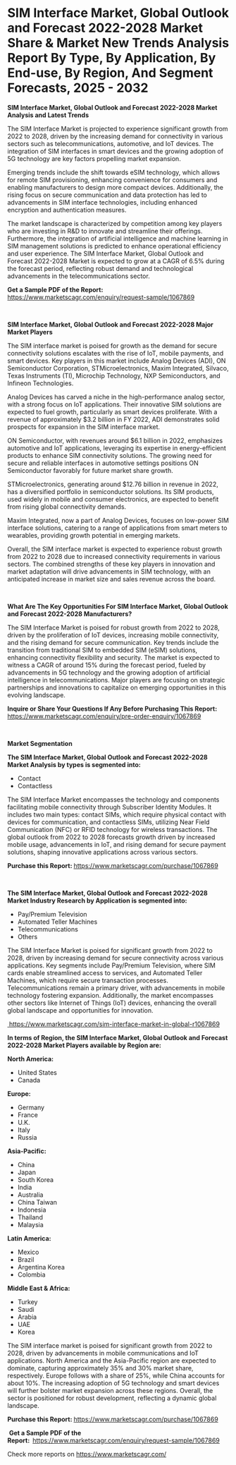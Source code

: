 <p><h1>SIM Interface Market, Global Outlook and Forecast 2022-2028 Market Share & Market New Trends Analysis Report By Type, By Application, By End-use, By Region, And Segment Forecasts, 2025 - 2032</h1></p><p><strong>SIM Interface Market, Global Outlook and Forecast 2022-2028 Market Analysis and Latest Trends</strong></p>
<p><p>The SIM Interface Market is projected to experience significant growth from 2022 to 2028, driven by the increasing demand for connectivity in various sectors such as telecommunications, automotive, and IoT devices. The integration of SIM interfaces in smart devices and the growing adoption of 5G technology are key factors propelling market expansion. </p><p>Emerging trends include the shift towards eSIM technology, which allows for remote SIM provisioning, enhancing convenience for consumers and enabling manufacturers to design more compact devices. Additionally, the rising focus on secure communication and data protection has led to advancements in SIM interface technologies, including enhanced encryption and authentication measures.</p><p>The market landscape is characterized by competition among key players who are investing in R&D to innovate and streamline their offerings. Furthermore, the integration of artificial intelligence and machine learning in SIM management solutions is predicted to enhance operational efficiency and user experience. The SIM Interface Market, Global Outlook and Forecast 2022-2028 Market is expected to grow at a CAGR of 6.5% during the forecast period, reflecting robust demand and technological advancements in the telecommunications sector.</p></p>
<p><strong>Get a Sample PDF of the Report:&nbsp;</strong> <a href="https://www.marketscagr.com/enquiry/request-sample/1067869?utm_campaign=3553&utm_medium=2&utm_source=Github&utm_content=ia&utm_term=21032025&utm_id=sim-interface-market-global-outlook-and-forecast-2022-2028">https://www.marketscagr.com/enquiry/request-sample/1067869</a></p>
<p>&nbsp;</p>
<p><strong>SIM Interface Market, Global Outlook and Forecast 2022-2028 Major Market Players</strong></p>
<p><p>The SIM interface market is poised for growth as the demand for secure connectivity solutions escalates with the rise of IoT, mobile payments, and smart devices. Key players in this market include Analog Devices (ADI), ON Semiconductor Corporation, STMicroelectronics, Maxim Integrated, Silvaco, Texas Instruments (TI), Microchip Technology, NXP Semiconductors, and Infineon Technologies.</p><p>Analog Devices has carved a niche in the high-performance analog sector, with a strong focus on IoT applications. Their innovative SIM solutions are expected to fuel growth, particularly as smart devices proliferate. With a revenue of approximately $3.2 billion in FY 2022, ADI demonstrates solid prospects for expansion in the SIM interface market.</p><p>ON Semiconductor, with revenues around $6.1 billion in 2022, emphasizes automotive and IoT applications, leveraging its expertise in energy-efficient products to enhance SIM connectivity solutions. The growing need for secure and reliable interfaces in automotive settings positions ON Semiconductor favorably for future market share growth.</p><p>STMicroelectronics, generating around $12.76 billion in revenue in 2022, has a diversified portfolio in semiconductor solutions. Its SIM products, used widely in mobile and consumer electronics, are expected to benefit from rising global connectivity demands.</p><p>Maxim Integrated, now a part of Analog Devices, focuses on low-power SIM interface solutions, catering to a range of applications from smart meters to wearables, providing growth potential in emerging markets.</p><p>Overall, the SIM interface market is expected to experience robust growth from 2022 to 2028 due to increased connectivity requirements in various sectors. The combined strengths of these key players in innovation and market adaptation will drive advancements in SIM technology, with an anticipated increase in market size and sales revenue across the board.</p></p>
<p>&nbsp;</p>
<p><strong>What Are The Key Opportunities For SIM Interface Market, Global Outlook and Forecast 2022-2028 Manufacturers?</strong></p>
<p><p>The SIM Interface Market is poised for robust growth from 2022 to 2028, driven by the proliferation of IoT devices, increasing mobile connectivity, and the rising demand for secure communication. Key trends include the transition from traditional SIM to embedded SIM (eSIM) solutions, enhancing connectivity flexibility and security. The market is expected to witness a CAGR of around 15% during the forecast period, fueled by advancements in 5G technology and the growing adoption of artificial intelligence in telecommunications. Major players are focusing on strategic partnerships and innovations to capitalize on emerging opportunities in this evolving landscape.</p></p>
<p><strong>Inquire or Share Your Questions If Any Before Purchasing This Report:</strong> <a href="https://www.marketscagr.com/enquiry/pre-order-enquiry/1067869?utm_campaign=3553&utm_medium=2&utm_source=Github&utm_content=ia&utm_term=21032025&utm_id=sim-interface-market-global-outlook-and-forecast-2022-2028">https://www.marketscagr.com/enquiry/pre-order-enquiry/1067869</a></p>
<p>&nbsp;</p>
<p><strong>Market Segmentation</strong></p>
<p><strong>The SIM Interface Market, Global Outlook and Forecast 2022-2028 Market Analysis by types is segmented into:</strong></p>
<p><ul><li>Contact</li><li>Contactless</li></ul></p>
<p><p>The SIM Interface Market encompasses the technology and components facilitating mobile connectivity through Subscriber Identity Modules. It includes two main types: contact SIMs, which require physical contact with devices for communication, and contactless SIMs, utilizing Near Field Communication (NFC) or RFID technology for wireless transactions. The global outlook from 2022 to 2028 forecasts growth driven by increased mobile usage, advancements in IoT, and rising demand for secure payment solutions, shaping innovative applications across various sectors.</p></p>
<p><strong>Purchase this Report:&nbsp;</strong><a href="https://www.marketscagr.com/purchase/1067869?utm_campaign=3553&utm_medium=2&utm_source=Github&utm_content=ia&utm_term=21032025&utm_id=sim-interface-market-global-outlook-and-forecast-2022-2028">https://www.marketscagr.com/purchase/1067869</a></p>
<p>&nbsp;</p>
<p><strong>The SIM Interface Market, Global Outlook and Forecast 2022-2028 Market Industry Research by Application is segmented into:</strong></p>
<p><ul><li>Pay/Premium Television</li><li>Automated Teller Machines</li><li>Telecommunications</li><li>Others</li></ul></p>
<p><p>The SIM Interface Market is poised for significant growth from 2022 to 2028, driven by increasing demand for secure connectivity across various applications. Key segments include Pay/Premium Television, where SIM cards enable streamlined access to services, and Automated Teller Machines, which require secure transaction processes. Telecommunications remain a primary driver, with advancements in mobile technology fostering expansion. Additionally, the market encompasses other sectors like Internet of Things (IoT) devices, enhancing the overall global landscape and opportunities for innovation.</p></p>
<p><a href="https://www.marketscagr.com/sim-interface-market-in-global-r1067869?utm_campaign=3553&utm_medium=2&utm_source=Github&utm_content=ia&utm_term=21032025&utm_id=sim-interface-market-global-outlook-and-forecast-2022-2028">&nbsp;https://www.marketscagr.com/sim-interface-market-in-global-r1067869</a></p>
<p><strong>In terms of Region, the SIM Interface Market, Global Outlook and Forecast 2022-2028 Market Players available by Region are:</strong></p>
<p>
    <p> <strong> North America: </strong>
        <ul>
            <li>United States</li>
            <li>Canada</li>
        </ul>
        </p> 
    <p> <strong> Europe: </strong>
        <ul>
            <li>Germany</li>
            <li>France</li>
            <li>U.K.</li>
            <li>Italy</li>
            <li>Russia</li>
        </ul>
        </p> 
    <p> <strong> Asia-Pacific: </strong>
        <ul>
            <li>China</li>
            <li>Japan</li>
            <li>South Korea</li>
            <li>India</li>
            <li>Australia</li>
            <li>China Taiwan</li>
            <li>Indonesia</li>
            <li>Thailand</li>
            <li>Malaysia</li>
        </ul>
        </p> 
    <p> <strong> Latin America: </strong>
        <ul>
            <li>Mexico</li>
            <li>Brazil</li>
            <li>Argentina Korea</li>
            <li>Colombia</li>
        </ul>
        </p> 
    <p> <strong> Middle East & Africa: </strong>
        <ul>
            <li>Turkey</li>
            <li>Saudi</li>
            <li>Arabia</li>
            <li>UAE</li>
            <li>Korea</li>
        </ul>
    </p>
    </p>
<p><p>The SIM interface market is poised for significant growth from 2022 to 2028, driven by advancements in mobile communications and IoT applications. North America and the Asia-Pacific region are expected to dominate, capturing approximately 35% and 30% market share, respectively. Europe follows with a share of 25%, while China accounts for about 10%. The increasing adoption of 5G technology and smart devices will further bolster market expansion across these regions. Overall, the sector is positioned for robust development, reflecting a dynamic global landscape.</p></p>
<p><strong>Purchase this Report: </strong><a href="https://www.marketscagr.com/purchase/1067869?utm_campaign=3553&utm_medium=2&utm_source=Github&utm_content=ia&utm_term=21032025&utm_id=sim-interface-market-global-outlook-and-forecast-2022-2028">https://www.marketscagr.com/purchase/1067869</a></p>
<p>&nbsp;<strong>Get a Sample PDF of the Report:&nbsp;&nbsp;</strong><a href="https://www.marketscagr.com/enquiry/request-sample/1067869?utm_campaign=3553&utm_medium=2&utm_source=Github&utm_content=ia&utm_term=21032025&utm_id=sim-interface-market-global-outlook-and-forecast-2022-2028">https://www.marketscagr.com/enquiry/request-sample/1067869</a></p>
<p><strong></strong></p>
<p>Check more reports on <a href="https://www.marketscagr.com/?utm_campaign=3553&utm_medium=2&utm_source=Github&utm_content=ia&utm_term=21032025&utm_id=sim-interface-market-global-outlook-and-forecast-2022-2028">https://www.marketscagr.com/</a></p>